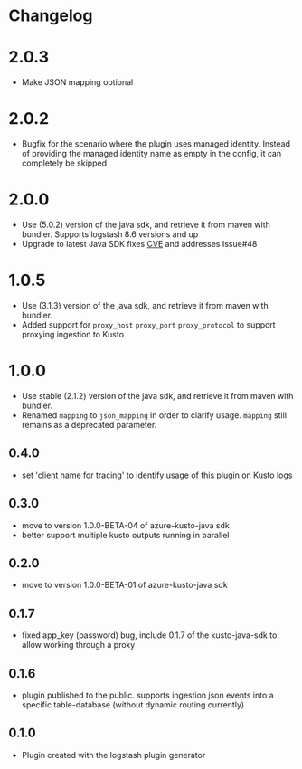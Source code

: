 # Changelog


# 2.0.3

- Make JSON mapping optional


# 2.0.2

- Bugfix for the scenario where the plugin uses managed identity. Instead of providing the managed identity name as empty in the config,
it can completely be skipped


# 2.0.0

- Use (5.0.2) version of the java sdk, and retrieve it from maven with bundler. Supports logstash 8.6 versions and up
- Upgrade to latest Java SDK fixes [CVE](https://github.com/advisories/GHSA-599f-7c49-w659) and addresses Issue#48

# 1.0.5

- Use (3.1.3) version of the java sdk, and retrieve it from maven with bundler.
- Added support for `proxy_host` `proxy_port` `proxy_protocol` to support proxying ingestion to Kusto

# 1.0.0

- Use stable (2.1.2) version of the java sdk, and retrieve it from maven with bundler.
- Renamed `mapping` to `json_mapping` in order to clarify usage. `mapping` still remains as a deprecated parameter.  

## 0.4.0

- set 'client name for tracing' to identify usage of this plugin on Kusto logs

## 0.3.0

- move to version 1.0.0-BETA-04 of azure-kusto-java sdk
- better support multiple kusto outputs running in parallel

## 0.2.0

- move to version 1.0.0-BETA-01 of azure-kusto-java sdk

## 0.1.7

- fixed app_key (password) bug, include 0.1.7 of the kusto-java-sdk to allow working through a proxy

## 0.1.6

- plugin published to the public. supports ingestion json events into a specific table-database (without dynamic routing currently)


## 0.1.0

- Plugin created with the logstash plugin generator